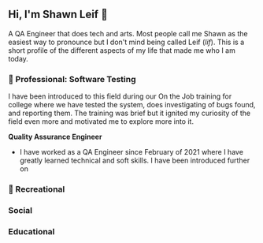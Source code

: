 ## Hi, I'm Shawn Leif 👋
A QA Engineer that does tech and arts. Most people call me Shawn as the easiest way to pronounce but I don't mind being called Leif (_lif_). This is a short profile of the different aspects of my life that made me who I am today.

### 💼 Professional: Software Testing

I have been introduced to this field during our On the Job training for college where we have tested the system, does investigating of bugs found, and reporting them.
The training was brief but it ignited my curiosity of the field even more and motivated me to explore more into it. 

**Quality Assurance Engineer**
- I have worked as a QA Engineer since February of 2021 where I have greatly learned technical and soft skills. I have been introduced further on 


### 🔭 Recreational

### Social

### Educational

<!--
**rshawnleif/rshawnleif** is a ✨ _special_ ✨ repository because its `README.md` (this file) appears on your GitHub profile.

Here are some ideas to get you started:

- 🔭 I’m currently working on ...
- 🌱 I’m currently learning ...
- 👯 I’m looking to collaborate on ...
- 🤔 I’m looking for help with ...
- 💬 Ask me about ...
- 📫 How to reach me: ...
- 😄 Pronouns: ...
- ⚡ Fun fact: ...
-->
